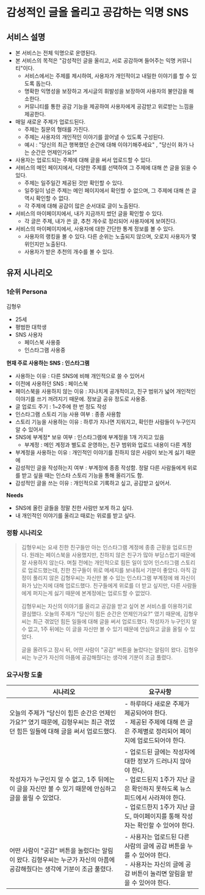 # 감성적인 글을 올리고 공감하는 익명 SNS

## 서비스 설명

- 본 서비스는 전체 익명으로 운영된다.
- 본 서비스의 목적은 "감성적인 글을 올리고, 서로 공감하며 들어주는 익명 커뮤니티"이다.
  - 서비스에서는 주제를 제시하여, 사용자가 개인적이고 내밀한 이야기를 할 수 있도록 돕는다.
  - 명확한 익명성을 보장하고 게시글의 휘발성을 보장하여 사용자의 불안감을 해소한다.
  - 커뮤니티를 통한 공감 기능을 제공하여 사용자에게 공감받고 위로받는 느낌을 제공한다.
- 매일 새로운 주제가 업로드된다.
  - 주제는 질문의 형태를 가진다.
  - 주제는 사용자의 개인적인 이야기를 끌어낼 수 있도록 구성된다.
  - 예시 : "당신의 최근 행복했던 순간에 대해 이야기해주세요" , 
    "당신이 화가 나는 순간은 언제인가요?"
- 사용자는 업로드되는 주제에 대해 글을 써서 업로드할 수 있다.
- 서비스의 메인 페이지에서, 다양한 주제를 선택하여 그 주제에 대해 쓴 글을 읽을 수 있다.
  - 주제는 일주일간 제공된 것만 확인할 수 있다.
  - 일주일이 넘은 주제는 메인 페이지에서 확인할 수 없으며, 그 주제에 대해 쓴 글 역시 확인할 수 없다.
  - 각 주제에 대해 공감이 많은 순서대로 글이 노출된다.
- 서비스의 마이페이지에서, 내가 지금까지 썼던 글을 확인할 수 있다.
  - 각 글은 주제, 내가 쓴 글, 추천 개수로 정리되어 사용자에게 보여진다.
- 서비스의 마이페이지에서, 사용자에 대한 간단한 통계 정보를 볼 수 있다.
  - 사용자의 랭킹을 볼 수 있다. 다른 순위는 노출되지 않으며, 오로지 사용자가 몇 위인지만 노출된다.
  - 사용자가 받은 추천의 개수를 볼 수 있다.

## 유저 시나리오

### 1순위 Persona

김형우

- 25세
- 평범한 대학생
- SNS 사용자
  - 페이스북 사용중
  - 인스타그램 사용중

**현재 주로 사용하는 SNS : 인스타그램**

- 사용하는 이유 : 다른 SNS에 비해 개인적으로 쓸 수 있어서
- 이전에 사용하던 SNS : 페이스북
- 페이스북을 사용하지 않는 이유 : 지나치게 공개적이고, 친구 범위가 넓어 개인적인 이야기를 쓰기 꺼려지기 때문에. 정보글 공유 정도로 사용중.
- 글 업로드 주기 : 1~2주에 한 번 정도 작성
- 인스타그램 스토리 기능 사용 여부 : 종종 사용함
- 스토리 기능을 사용하는 이유 : 하루가 지나면 지워지고, 확인한 사람들이 누구인지 알 수 있어서
- SNS에 부계정* 보유 여부 : 인스타그램에 부계정을 1개 가지고 있음
  * 부계정 : 메인 계정과 별도로 운영하는, 친구 범위와 업로드 내용이 다른 계정
- 부계정을 사용하는 이유 : 개인적인 이야기를 친하지 않은 사람이 보는게 싫기 때문에
- 감성적인 글을 작성하는지 여부 : 부계정에 종종 작성함. 정말 다른 사람들에게 위로를 받고 싶을 때는 인스타 스토리 기능을 통해 올리기도 함.
- 감성적인 글을 쓰는 이유 : 개인적으로 기록하고 싶고, 공감받고 싶어서.

**Needs**

- SNS에 올린 글들을 정말 친한 사람만 보게 하고 싶다.
- 내 개인적인 이야기를 올리고 때로는 위로를 받고 싶다.



### 정황 시나리오

> 김형우씨는 요새 친한 친구들만 아는 인스타그램 계정에 종종 근황을 업로드한다. 원래는 페이스북을 사용했지만, 친하지 않은 친구가 많아 부담스럽기 때문에 잘 사용하지 않는다. 며칠 전에는 개인적으로 힘든 일이 있어 인스타그램 스토리로 업로드했는데, 친한 친구들이 위로 메세지를 보내줘서 기분이 좋았다. 아직 감정이 풀리지 않은 김형우씨는 자신만 볼 수 있는 인스타그램 부계정에 왜 자신이 화가 났는지에 대해 업로드했다. 친구들에게 위로를 더 받고 싶지만, 다른 사람들에게 퍼지는게 싫기 때문에 본계정에는 업로드할 수 없었다.
>
> 김형우씨는 자신의 이야기를 올리고 공감을 받고 싶어 본 서비스를 이용하기로 결심했다.
> 오늘의 주제가 "당신이 힘든 순간은 언제인가요?" 였기 때문에, 김형우씨는 최근 겪었던 힘든 일들에 대해 글을 써서 업로드했다. 작성자가 누구인지 알 수 없고, 1주 뒤에는 이 글을 자신만 볼 수 있기 때문에 안심하고 글을 올릴 수 있었다. 
>
> 글을 올려두고 잠시 뒤, 어떤 사람이 "공감" 버튼을 눌렀다는 알림이 왔다. 김형우씨는 누군가 자신의 아픔에 공감해줬다는 생각에 기분이 조금 풀렸다.

### 요구사항 도출

| 시나리오                                                     | 요구사항                                                     |
| ------------------------------------------------------------ | ------------------------------------------------------------ |
| 오늘의 주제가 "당신이 힘든 순간은 언제인가요?" 였기 때문에, 김형우씨는 최근 겪었던 힘든 일들에 대해 글을 써서 업로드했다. | - 하루마다 새로운 주제가 제공되어야 한다.<br /> - 제공된 주제에 대해 쓴 글은 주제별로 정리되어 페이지에 업로드되어야 한다. |
| 작성자가 누구인지 알 수 없고, 1주 뒤에는 이 글을 자신만 볼 수 있기 때문에 안심하고 글을 올릴 수 있었다. | - 업로드된 글에는 작성자에 대한 정보가 드러나지 않아야 한다.<br /> - 업로드된지 1주가 지난 글은 확인하지 못하도록 뉴스피드에서 사라져야 한다.<br /> - 업로드한지 1주가 지난 글도, 마이페이지를 통해 작성자는 확인할 수 있어야 한다. |
| 어떤 사람이 "공감" 버튼을 눌렀다는 알림이 왔다. 김형우씨는 누군가 자신의 아픔에 공감해줬다는 생각에 기분이 조금 풀렸다. | - 사용자는 업로드된 다른 사람의 글에 공감 버튼을 누를 수 있어야 한다.<br /> - 사용자는 자신의 글에 공감 버튼이 눌리면 알림을 받을 수 있어야 한다.<br /> |


